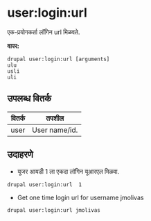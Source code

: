 # user:login:url
एक-प्रयोगकर्ता लॉगिन url मिळवते.

**वापर:**
```
drupal user:login:url [arguments]
ulu
usli
uli
```

## उपलब्ध वितर्क
वितर्क | तपशील
---------|-------------
user | User name/id.

## उदाहरणे
* यूजर आयडी 1 ला एकदा लॉगिन यूआरएल मिळवा.
```
drupal user:login:url  1
```
* Get one time login url for username jmolivas
```
drupal user:login:url jmolivas
```
